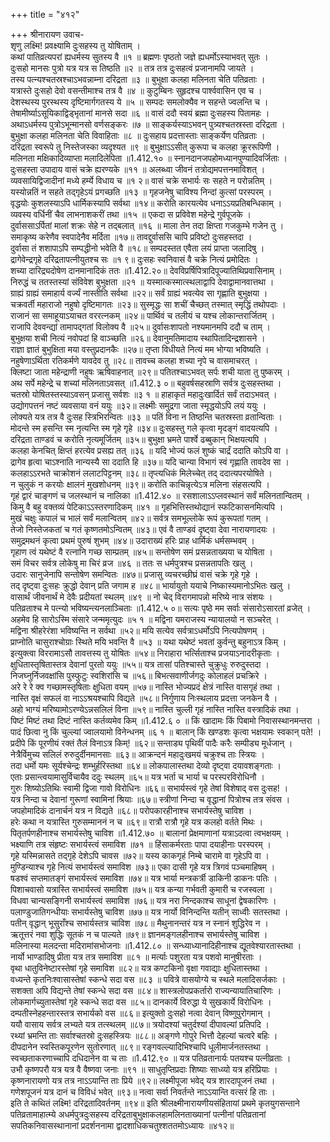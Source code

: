 +++
title = "४१२"

+++
श्रीनारायण उवाच-  
शृणु लक्ष्मि! प्रवक्ष्यामि दुःसहस्य तु योषिताम् ।  
कथां पातिव्रत्यपरां ह्यधर्मस्य सुतस्य वै ॥१ ॥
ब्रह्मणः पृष्ठतो जज्ञे ह्यधर्मोऽस्याभवत् सुतः ।  
दुःसहो मानसः पुत्रो यत्र यत्र स तिष्ठति ॥२ ॥
तत्र तत्र दुःसहत्वं प्रजानामपि जायते ।  
तस्य पत्न्यश्चतस्रश्चाऽभवन्नाम्ना दरिद्रता ॥३ ॥
बुभुक्षा कलहा मलिनता चेति पतिव्रताः ।  
यत्रास्ते दुःसहो देवो वसन्तीमाश्च तत्र वै ॥४ ॥
कुटुम्बिनः सुहृदश्च पार्श्ववासिन एव च ।  
देशस्थस्य पुरस्थस्य दृष्टिमार्गगतस्य ये ॥५ ॥
सम्पदः समलोक्यैव न सहन्ते ज्वलन्ति च ।  
तेषामीर्ष्याऽसूयिकाद्विड्भृतानां मानसे सदा ॥६ ॥
वासं ददौ स्वयं ब्रह्मा दुःसहस्य पितामहः ।  
अथाऽधर्मस्य पुत्रोऽभून्मानसो वर्णसङ्करः ॥७ ॥
साङ्कर्यस्याऽभवन् पुत्र्यश्चतस्रस्ता दरिद्रता ।  
बुभुक्षा कलहा मलिनता चेति विवाहिताः ॥८ ॥
दुःसहाय प्रदत्तास्ताः साङ्कर्येण पतिव्रताः ।  
दरिद्रता स्वरूपे तु निस्तेजस्का व्यदृश्यत ॥९ ॥
बुभुक्षाऽऽसीत् कुरूपा च कलहा क्रूररूपिणी ।  
मलिनता मक्षिकादिव्याप्ता मलादिलेपिता ॥1.412.१० ॥
स्नानदानजपहोमध्यानपुण्यादिवर्जिताः ।  
दुःसहस्ता उपादाय वासं चक्रे ह्यरण्यके ॥११ ॥
अलब्ध्वा जीवनं तत्रोद्यमपत्तनमाविशत् ।  
व्यवसायिद्विजादीनां मध्ये हर्म्ये विधाय च ॥१ २॥
वासं चक्रे सभार्यः सः सहते न परोन्नतिम् ।  
यस्योन्नतिं न सहते तद्गृहेऽयं प्रगच्छति ॥१३ ॥
गृहजनेषु चाविश्य निन्दां कुत्सां परस्परम् ।  
वृद्धयोः कुशलस्याऽपि धार्मिकस्यापि सर्वथा ॥१४॥
करोति कारयत्येव धनाऽऽयप्रतिबन्धिकाम् ।  
व्यवस्य वर्धिनीं चैव लाभनाशकरीं तथा ॥१५ ॥
एकदा स प्रविवेश महेन्द्रे गुर्वपूजके ।  
दुर्वाससाऽर्पितां मालां शक्रः सेहे न तद्बलात् ॥१६ ॥
माला तेन तदा क्षिप्ता गजकुम्भे गजेन तु ।  
समाकृष्य करेणैव स्वपादेनैव मर्दिता ॥१७॥
तावद्दुर्वाससि चापि प्रविष्टो दुःसहस्तदा ।  
दुर्वासा तं शशापाऽपि सम्पद्धीनो भवेति वै ॥१८॥
सम्पदस्तत एवैता लयं प्राप्ता जलादिषु ।  
द्रागेवेन्द्रगृहे दरिद्रतापत्नीयुतश्च सः ॥१ ९॥
दुःसहः स्वनिवासं वै चक्रे नित्यं प्रमोदितः ।  
शच्या दारिद्र्यदोषेण दानमानादिकं ततः ॥1.412.२०॥
देवविप्रर्षिपित्रादिपूज्यातिथिप्रवासिनाम् ।  
निरुद्धं च ततस्तस्यां संविवेश बुभुक्षता ॥२१ ॥
यस्मात्कस्मात्स्थलाद्वापि देवाद्वामानवात्तथा ।  
ग्राह्यं ग्राह्यं समाहार्य वर्ज्यं नास्तीति सर्वथा ॥२२॥
सर्वं ग्राह्यं भवत्येव सा गृह्णाति बुभुक्षया ।  
चक्रवर्ती महाराजो नहुषो दृष्टिमागतः ॥२३॥
सुस्मृद्धः सा शचीं चैच्छत् तस्मात् स्मृद्धिं तथोपदाः ।  
राजानं सा समाहूयाऽयाचत वररत्नकम् ॥२४॥
पार्थिवं च तलीयं च यश्च लोकान्तरार्जितम् ।  
राजापि देववन्द्यां तामापद्गतां विलोक्य वै ॥२५॥
दुर्वासःशापतो नश्यमानमपि ददौ च ताम् ।  
बुभुक्षया शची नित्यं नवोपदां हि वाञ्च्छति ॥२६॥
देवानुमतिमादाय स्थापितादिन्द्रशासने ।  
राज्ञा ज्ञातं बुभुक्षिता मया वस्तुप्रदानकैः ॥२७॥
तृप्ता विधीयते नित्यं मम भोग्या भविष्यति ।  
नहुषेणाऽर्थिता रतिकर्मणे यावदेव तु ॥२८॥
तावच्च कलहा शच्या नृपे च वासमाचरत् ।  
क्लिष्टा जाता महेन्द्राणी नहुषः ऋषिवाहनात् ॥२९॥
पतितश्चाऽभवत् सर्पः शची याता तु पुष्करम् ।  
अथ सर्पे महेन्द्रे च शच्यां मलिनताऽवसत् ॥1.412.३ ०॥
बहुवर्षसहस्राणि सर्वत्र दुःसहस्तथा ।  
चतस्रो योषितस्तस्याऽवसन् प्रजासु सर्वशः ॥३ १ ॥
हाहाकृतं महादुःखार्दितं सर्वं तदाऽभवत् ।  
उद्योगपत्तनं नष्टं व्यवसाया वनं ययुः ॥३२॥
लक्ष्मीः समुद्रगा जाता स्मृद्धयोऽपि लयं ययुः ।  
लोक्यते यत्र तत्र वै दुःसह स्त्रिभिरन्वितः ॥३३ ॥
पतिं विना न तिष्ठन्ति चतस्रस्ता व्रतान्विताः ।  
मोदन्ते स्म हसन्ति स्म नृत्यन्ति स्म गृहे गृहे ॥३४॥
दुःसहस्तु गले कृत्वा मृदङ्गं वादयत्यपि ।  
दरिद्रता ताण्डवं च करोति नृत्यमूर्जितम् ॥३५॥
बुभुक्षा भ्रमते पार्श्वे ढब्बुकान् भिक्षयत्यपि ।  
कलहा केनचित् क्षिप्तं हरत्येव प्रसह्य तत् ॥३६ ॥
यदि भोज्यं फलं शुष्कं चार्द्रं ददाति कोऽपि वा ।  
द्रागेव हृत्वा चाऽश्नाति नान्यस्यै सा ददाति हि ॥३७॥
यदि चान्या विभागं स्वं गृह्णाति तावदेव सा ।  
कलहाऽऽरभते चाक्रोशनं ललाटपिट्टनम् ॥३८॥
तृप्त्यधिकं मिलेच्चेत् तद् ददात्यपरयोषिते ।  
न चुलुकं न करयोः क्षालनं मुखशोधनम् ॥३९॥
करोति काचिन्नृत्येऽत्र मलिना संहसत्यपि ।  
गृहं द्वारं चाङ्गणं च जलस्थानं च नालिका ॥1.412.४० ॥
रसशालाऽऽप्लवस्थानं सर्वं मलिनतान्वितम् ।  
किमु वै बहु वक्तव्यं पेटिकाऽऽस्तरणादिकम् ॥४१ ॥
गृहभित्तिस्तथोद्यानं स्फटिकासनमित्यपि ।  
मुखं चक्षुः कपालं च भालं सर्वं मलान्वितम् ॥४२॥
सर्वत्र समभूल्लोके रूपं कुरूपतां गतम् ।  
तेजो निस्तेजकतां च गतं कृष्णतमोऽन्वितम् ॥४३॥
एवं वै ताण्डवं दृष्ट्वा देवा नारायणादयः ।  
समुद्रमथनं कृत्वा प्रथमं पुरुषं शुभम् ॥४४॥
उदाराख्यं हरिः प्राह धार्मिकं धर्मसम्भवम् ।  
गृहाण त्वं यथेष्टं वै रत्नानि गच्छ साम्प्रतम् ॥४५॥
सन्तोषेण समं प्रसन्नताख्यया च योषिता ।  
समं विचर सर्वत्र लोकेषु मा चिरं व्रज ॥४६ ॥
ततः स धर्मपुत्रश्च प्रसन्नतापतिः खलु ।  
उदारः सानुजेनापि सन्तोषेण समन्वितः ॥४७॥
प्रजासु व्यचरच्छीघ्रं वासं चक्रे गृहे गृहे ।  
तद् दृष्ट्वा दुःसहः क्रुद्धो देवान् प्रति जगाम ह ॥४८॥
भार्यायुतो ययाचे निष्कास्यमानोऽभितः खलु ।  
वासार्थं जीवनार्थं मे देवैः प्रदीयतां स्थलम् ॥४९ ॥
नो चेद् विरागमापन्नो मरिष्ये नात्र संशयः ।  
पतिव्रताश्च मे पत्न्यो भविष्यन्त्यनलाञ्चिताः ॥1.412.५ ०॥
सत्यः पृष्ठे मम सर्वाः संसारोऽसारतां व्रजेत् ।  
अहमेव हि सारोऽस्मि संसारे जन्ममृत्युदः ॥५ १ ॥
मद्विना यमराजस्य न्यायालयो न सञ्चरेत् ।  
मद्विना श्रीहरेरंशा भविष्यन्ति न सर्वथा ॥५२॥
मयि सत्येव सर्वत्राऽधर्मोऽपि नित्यपोषणम् ।  
प्राप्नोति चासुराश्चोग्राः स्थिते मयि भवन्ति वै ॥५३ ॥
यथा यथेष्टं भवतां कुर्वन्तु बहुनाऽत्र किम् ।  
इत्युक्त्वा विररामाऽसौ तावत्तस्य तु योषितः ॥५४॥
निराहारा भर्त्सिताश्च प्रजयाऽनादरीकृताः ।  
क्षुधितास्तृषितास्तत्र देवानां पुरतो ययुः ॥५५॥
यत्र तासां पतिश्चास्ते चुक्रुधुः रुरुदुस्तदा ।  
निजघ्नुर्निजवक्षांसि पुस्फुटुः स्वशिरांसि च ॥५६॥
बिभत्सवाणीर्जगदुः कोलाहलं प्रचक्रिरे ।  
अरे रे रे क्व गच्छामस्तृषिताः क्षुधिता वयम् ॥५७॥
नास्ति भोज्यप्रदं क्षेत्रं नास्ति वासगृहं तथा ।  
नास्ति वृक्षं सफलं वा नाऽऽश्रयश्चापि विद्यते ॥५८॥
निर्गुणाय निःस्थलाय प्रदत्ता जनकेन वै ।  
अहो भाग्यं मरिष्यामोऽरण्येऽन्नसलिलं विना ॥५९॥
नास्ति चुल्ली गृहं नास्ति नास्ति वस्त्रादिकं तथा ।  
पिष्टं मिष्टं तथा दिष्टं नास्ति कर्तव्यमेव किम् ॥1.412.६ ० ॥
किं खादामः किं पिबामो निवासस्थानमन्तरा ।  
पादं छित्वा नु किं चुल्ल्यां ज्वालयामो विनेन्धनम् ॥६ १ ॥
बालान् किं खण्डशः कृत्वा भक्षयामः स्वकान् पते! ।  
प्रदीपे किं पूरणीयं रक्तं तैलं विनाऽत्र किम्! ॥६२॥
सन्ताड्य पृथिवीं पादैः करैः सम्पीड्य मूर्धजान् ।  
नेत्रैर्विमुच्य सलिलं रुरुदुर्दीनमानसाः ॥६३॥
आक्रन्दनं महादुःखमयं चक्रुश्च ताः स्त्रियः ।  
तदा धर्मो यमः सूर्यश्चेन्द्रः शम्भुर्हरिस्तथा ॥६४॥
लोकपालास्तथा देव्यो दृष्ट्वा दयावशङ्गताः ।  
एताः प्रसान्त्वयामासुर्विचायैव ददुः स्थलम् ॥६५॥
यत्र भर्ता च भार्या च परस्परविरोधिनौ ।  
गुरुः शिष्योऽतिथिः स्वामी द्विजा गावो विरोधिनः ॥६६॥
सभार्यस्त्वं गृहे तेषां विशेषाद् वस दुःसह! ।  
यत्र निन्दा च देवानां गुरूणां स्वामिनां श्रियाः ॥६७॥
स्त्रीणां निन्दा च वृद्धानां पित्रोश्च तत्र संवस ।  
जपहोमादिकं दानार्चनं यत्र न विद्यते ॥६८॥
परोपकारहीनाश्च सभार्यस्तेषु चाविश ।  
हरेः कथा न यत्रास्ति गुरुसम्माननं न च ॥६९॥
रात्रौ रात्रौ गृहे यत्र कलहो वर्तते मिथः ।  
पितृतर्पणहीनाश्च सभार्यस्तेषु चाविश ॥1.412.७० ॥
बालानां प्रेक्षमाणानां यत्राऽदत्वा त्वभक्षयम् ।  
भक्ष्याणि तत्र संहृष्टः सभार्यस्त्वं समाविश ॥७१ ॥
हिंसाकर्मरताः पापा दयाहीनाः परस्परम् ।  
गृहे यस्मिन्नासते तद्गृहे देशेऽपि चावस ॥७२॥
यस्य काकगृहं निम्बे चारामे वा गृहेऽपि वा ।  
मुण्डिन्याश्च गृहे नित्यं सभार्यस्त्वं समाविश ॥७३॥
एका दासी गृहे यत्र त्रिगवं पञ्चमाहिषम् ।  
षडश्वं सप्तमातङ्गं सभार्यस्त्वं समाविश ॥७४॥
यत्र भार्या मन्त्रकर्त्री डाकिनी डाकनः पतिः ।  
पिशाचवासो यत्रास्ति सभार्यस्त्वं समाविश ॥७५॥
यत्र कन्या गर्भवती कुमारी च रजस्वला ।  
विधवा चान्यसङ्गिनी सभार्यस्त्वं समाविश ॥७६॥
यत्र नरा निन्दकाश्च साधूनां द्वेषकारिणः ।  
पलाण्डुजातिगन्धीयाः सभार्यस्तेषु चाविश ॥७७॥
यत्र नार्यो विनिन्दन्ति यतीन् साध्वीः सतस्तथा ।  
पतीन् वृद्धान् भूसुराँश्च सभार्यस्तत्र चाविश ॥७८॥
मैथुनानन्तरं यत्र न स्नानं शुद्धिरेव न ।  
ऋतूत्तरं नवा शुद्धिः सूतकं न च पाल्यते ॥७९॥
ज्ञानमङ्गलहीनाश्च सभार्यस्तेषु चाविश ।  
मलिनास्या मलदन्ता मदिरामांसभोजनाः ॥1.412.८० ॥
सन्ध्याध्यानादिहीनाश्च द्यूतवेश्यारतास्तथा ।  
नार्यो भाण्डादिषु प्रीता यत्र तत्र समाविश ॥८१ ॥
मर्त्याः पशुरता यत्र पशवो मानुषीरताः ।  
वृथा धातुविनेष्टारस्तेषां गृहे समाविश ॥८२॥
यत्र कण्टकिनो वृक्षा गवाद्याः क्षुधितास्तथा ।  
वध्यन्ते कृतनिःश्वासास्तेषां स्कन्धे सदा वस ॥८३ ॥
पवित्रे वासयोग्ये च स्थले मलादिसर्जकाः ।  
सशक्ता अपि विद्यन्ते तेषां स्कन्धे सदा वस ॥८४॥
शास्त्रलोपप्रकर्तारो राज्यन्यायातिचारिणः ।  
लोकमार्गच्युतास्तेषां गृहे स्कन्धे सदा वस ॥८५॥
दानकार्ये विरुद्धा ये सुखकार्ये विरोधिनः ।  
दम्पतीस्नेहहन्तारस्तत्र सभार्यको वस ॥८६॥
इत्युक्तो दुःसहो नत्वा देवान् विष्णुपुरोगमान् ।  
ययौ वासाय सर्वत्र लभ्यते यत्र तत्स्थलम् ॥८७॥
त्रयोदश्यां चतुर्दश्यां दीपावल्यां प्रतिपदि ।  
रथ्यां भ्रमन्ति ताः सर्वाश्चतस्रो दुःसहस्त्रियः ॥८८॥
अङ्गणे गोपुरे भित्तौ देहल्यां चत्वरे बहिः ।  
दीपदानेन स्वस्तिकपूरणेन सुतोरणात् ॥८९॥
रङ्गवल्ल्यादिभिश्चापि धूलीमार्जनतस्तथा ।  
स्वच्छताकरणाच्चापि दधिदानेन वा च ताः ॥1.412.९० ॥
यत्र पतिव्रतानार्यः पतयश्च पत्नीव्रताः ।  
उभौ कृष्णपरौ यत्र यत्र वै वैष्णवा जनाः ॥९१ ॥
साधुतृप्तिप्रदाः शिष्याः साध्व्यो यत्र हरिप्रियाः ।  
कृष्णनारायणो यत्र तत्र नाऽऽयान्ति ताः प्रिये ॥९२॥
लक्ष्मीपूजा भवेद् यत्र शारदापूजनं तथा ।  
गणेशपूजनं यत्र दानं च विविधं भवेत् ॥९३॥
नत्वा सर्वा निवर्तन्ते नाऽऽयान्ति वत्सरं हि ताः ।  
इति ते कथितं लक्ष्मि! दरिद्रतादिवर्तनम् ॥९४॥
इति श्रीलक्ष्मीनारायणीयसंहितायां प्रथमे कृतयुगसन्ताने पतिव्रतामाहात्म्ये अधर्मपुत्रदुःसहस्य दरिद्रताबुभुक्षाकलहामलिनताख्यानां पत्नीनां पतिव्रतानां सपतिकनिवासस्थानानां प्रदर्शननामा द्वादशाधिकचतुश्शततमोऽध्यायः ॥४१२॥
    
